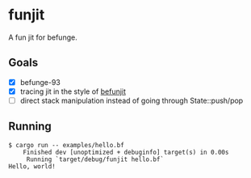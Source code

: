 # funjit

A fun jit for befunge.

## Goals

- [x] befunge-93
- [x] tracing jit in the style of [befunjit](https://github.com/adrianton3/befunjit)
- [ ] direct stack manipulation instead of going through State::push/pop

## Running

```
$ cargo run -- examples/hello.bf
    Finished dev [unoptimized + debuginfo] target(s) in 0.00s
     Running `target/debug/funjit hello.bf`
Hello, world!

```
